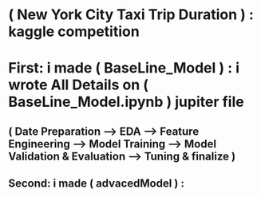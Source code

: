   # ( New York City Taxi Trip Duration ) : kaggle competition

 # First: i made ( BaseLine_Model ) : i wrote All Details on ( BaseLine_Model.ipynb ) jupiter file
 ## ( Date Preparation --> EDA --> Feature Engineering --> Model Training --> Model Validation & Evaluation --> Tuning & finalize )

 ## Second: i made ( advacedModel ) :  
